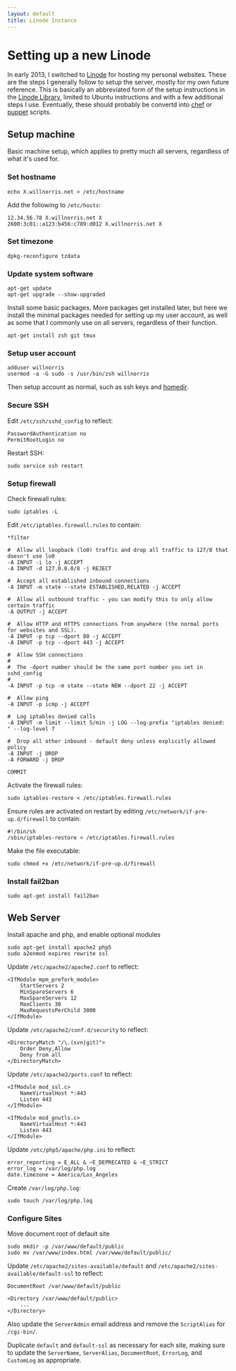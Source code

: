 ```yaml
---
layout: default
title: Linode Instance
---
```


# Setting up a new Linode #

In early 2013, I switched to [Linode][] for hosting my personal websites.
These are the steps I generally follow to setup the server, mostly for my own
future reference.  This is basically an abbreviated form of the setup
instructions in the [Linode Library][], limited to Ubuntu instructions and with
a few additional steps I use.  Eventually, these should probably be convertd
into [chef][] or [puppet][] scripts.

[Linode]: https://www.linode.com
[Linode Library]: https://library.linode.com/
[chef]: http://www.opscode.com/chef/ 
[puppet]: https://puppetlabs.com/

## Setup machine ##

Basic machine setup, which applies to pretty much all servers, regardless of
what it's used for.

### Set hostname ###

    echo X.willnorris.net > /etc/hostname

Add the following to `/etc/hosts`:

    12.34.56.78 X.willnorris.net X
    2600:3c01::a123:b456:c789:d012 X.willnorris.net X

### Set timezone ###

    dpkg-reconfigure tzdata

### Update system software ###

    apt-get update
    apt-get upgrade --show-upgraded

Install some basic packages.  More packages get installed later, but here we
install the minimal packages needed for setting up my user account, as well as
some that I commonly use on all servers, regardless of their function.

    apt-get install zsh git tmux

### Setup user account ###

    adduser willnorris
    usermod -a -G sudo -s /usr/bin/zsh willnorris

Then setup account as normal, such as ssh keys and [homedir][].

[homedir]: https://github.com/willnorris/homedir-packages#readme

### Secure SSH ###

Edit `/etc/ssh/sshd_config` to reflect:

    PasswordAuthentication no
    PermitRootLogin no

Restart SSH:

    sudo service ssh restart

### Setup firewall ###

Check firewall rules:

    sudo iptables -L

Edit `/etc/iptables.firewall.rules` to contain:

    *filter

    #  Allow all loopback (lo0) traffic and drop all traffic to 127/8 that doesn't use lo0
    -A INPUT -i lo -j ACCEPT
    -A INPUT -d 127.0.0.0/8 -j REJECT

    #  Accept all established inbound connections
    -A INPUT -m state --state ESTABLISHED,RELATED -j ACCEPT

    #  Allow all outbound traffic - you can modify this to only allow certain traffic
    -A OUTPUT -j ACCEPT

    #  Allow HTTP and HTTPS connections from anywhere (the normal ports for websites and SSL).
    -A INPUT -p tcp --dport 80 -j ACCEPT
    -A INPUT -p tcp --dport 443 -j ACCEPT

    #  Allow SSH connections
    #
    #  The -dport number should be the same port number you set in sshd_config
    #
    -A INPUT -p tcp -m state --state NEW --dport 22 -j ACCEPT

    #  Allow ping
    -A INPUT -p icmp -j ACCEPT

    #  Log iptables denied calls
    -A INPUT -m limit --limit 5/min -j LOG --log-prefix "iptables denied: " --log-level 7

    #  Drop all other inbound - default deny unless explicitly allowed policy
    -A INPUT -j DROP
    -A FORWARD -j DROP

    COMMIT

Activate the firewall rules:

    sudo iptables-restore < /etc/iptables.firewall.rules

Ensure rules are activated on restart by editing `/etc/network/if-pre-up.d/firewall` to contain:

    #!/bin/sh
    /sbin/iptables-restore < /etc/iptables.firewall.rules

Make the file executable:

    sudo chmod +x /etc/network/if-pre-up.d/firewall

### Install fail2ban ###

    sudo apt-get install fail2ban

## Web Server ##

Install apache and php, and enable optional modules

    sudo apt-get install apache2 php5
    sudo a2enmod expires rewrite ssl

Update `/etc/apache2/apache2.conf` to reflect:

    <IfModule mpm_prefork_module>
        StartServers 2
        MinSpareServers 6
        MaxSpareServers 12
        MaxClients 30
        MaxRequestsPerChild 3000
    </IfModule>

Update `/etc/apache2/conf.d/security` to reflect:

    <DirectoryMatch "/\.(svn|git)">
        Order Deny,Allow
        Deny from all
    </DirectoryMatch>

Update `/etc/apache2/ports.conf` to reflect:

    <IfModule mod_ssl.c>
        NameVirtualHost *:443
        Listen 443
    </IfModule>

    <IfModule mod_gnutls.c>
        NameVirtualHost *:443
        Listen 443
    </IfModule>

Update `/etc/php5/apache/php.ini` to reflect:

    error_reporting = E_ALL & ~E_DEPRECATED & ~E_STRICT
    error_log = /var/log/php.log
    date.timezone = America/Los_Angeles

Create `/var/log/php.log`:

    sudo touch /var/log/php.log

### Configure Sites ###

Move document root of default site

    sudo mkdir -p /var/www/default/public
    sudo mv /var/www/index.html /var/www/default/public/

Update `/etc/apache2/sites-available/default` and
`/etc/apache2/sites-available/default-ssl` to reflect:

    DocumentRoot /var/www/default/public

    <Directory /var/www/default/public>
        ...
    </Directory>

Also update the `ServerAdmin` email address and remove the `ScriptAlias` for
`/cgi-bin/`.

Duplicate `default` and `default-ssl` as necessary for each site, making sure
to update the `ServerName`, `ServerAlias`, `DocumentRoot`, `ErrorLog`, and
`CustomLog` as appropriate.
